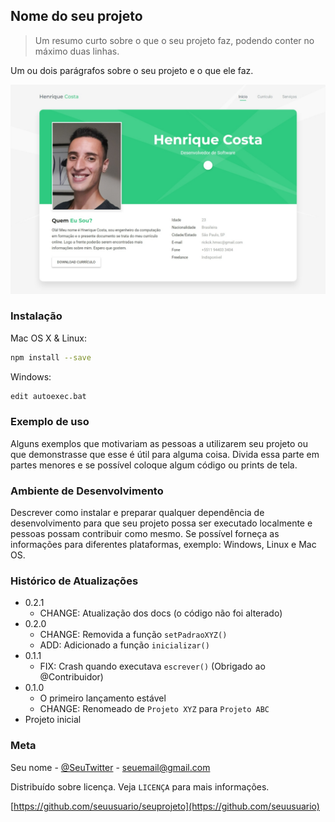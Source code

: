 ## Nome do seu projeto
> Um resumo curto sobre o que o seu projeto faz, podendo conter no máximo duas linhas.

Um ou dois parágrafos sobre o seu projeto e o 
que ele faz.

![](pag.jpeg)

### Instalação

Mac OS X & Linux:

```sh
npm install --save
```

Windows:

```sh
edit autoexec.bat
```

### Exemplo de uso

Alguns exemplos que motivariam as pessoas a 
utilizarem seu projeto ou que demonstrasse que 
esse é útil para alguma coisa. Divida essa 
parte em partes menores e se possível coloque 
algum código ou prints de tela.

### Ambiente de Desenvolvimento

Descrever como instalar e preparar qualquer 
dependência de desenvolvimento para que seu 
projeto possa ser executado localmente e 
pessoas possam contribuir como mesmo. Se 
possível forneça as informações para 
diferentes plataformas, exemplo: Windows, 
Linux e Mac OS.

### Histórico de Atualizações

* 0.2.1
    * CHANGE: Atualização dos docs (o código não foi alterado)
* 0.2.0
    * CHANGE: Removida a função `setPadraoXYZ()`
    * ADD: Adicionado a função `inicializar()`
* 0.1.1
    * FIX: Crash quando executava `escrever()` (Obrigado ao @Contribuidor)
* 0.1.0
    * O primeiro lançamento estável
    * CHANGE: Renomeado de `Projeto XYZ` para `Projeto ABC`
* Projeto inicial

### Meta

Seu nome - [@SeuTwitter](https://twitter.com/seuTwitter) - seuemail@gmail.com

Distribuído sobre licença. Veja `LICENÇA` para mais informações.

[https://github.com/seuusuario/seuprojeto](https://github.com/seuusuario) 
